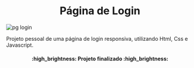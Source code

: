 <h1 align="center">Página de Login</h1>

![pg login](https://user-images.githubusercontent.com/108768855/186737402-f04058fb-7f63-4906-a173-e77761004ee8.png)



Projeto pessoal de uma página de login responsiva, utilizando Html, Css e Javascript.


<h4 align="center"> 
    :high_brightness:  Projeto finalizado  :high_brightness:
</h4>
